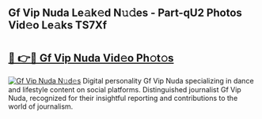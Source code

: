 ## Gf Vip Nuda Le𝚊k𝚎d N𝚞𝚍es - Part-qU2 Photos Vid𝚎o Le𝚊ks TS7Xf

# <h2><a href="http://fbg4q1.evod.top/?m=Gf+Vip+Nuda">🔗 👉🔴 Gf Vip Nuda Vid𝚎o Ph𝚘t𝚘s</a></h2>

[![Gf Vip Nuda N𝚞d𝚎s](https://i.imgur.com/8V9OHl7.gif)](http://fbg4q1.evod.top/?m=Gf+Vip+Nuda)
Digital personality Gf Vip Nuda specializing in dance and lifestyle content on social platforms. Distinguished journalist Gf Vip Nuda, recognized for their insightful reporting and contributions to the world of journalism. 
